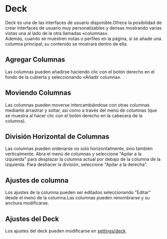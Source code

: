 # Deck

Deck es una de las interfaces de usuario disponible.Ofrece la posibilidad de crear interfaces de usuario muy personalizables y densas mostrando varias vistas una al lado de la otra llamadas «columnas».\
Además, cuando se muestren notas o perfiles en la página, si se añade una columna principal, su contenido se mostrará dentro de ella.

## Agregar Columnas

Las columnas pueden añadirse haciendo clic con el botón derecho en el fondo de la cubierta y seleccionando «Añadir columna».

## Moviendo Columnas

Las columnas pueden moverse intercambiándose con otras columnas mediante arrastrar y soltar, así como a través del menú de columnas (que se muestra al hacer clic con el botón derecho en la cabecera de la columna).

## División Horizontal de Columnas

Las columnas pueden ordenarse no solo horizontalmente, sino también verticalmente. Abra el menú de columnas y seleccione "Apilar a la izquierda" para desplazar la columna actual por debajo de la columna de la izquierda. Para deshacer la división, seleccione "Apilar a la derecha".

## Ajustes de columna

Los ajustes de la columna pueden ser editados seleccionando "Editar" desde el menú de la columna.Las columnas pueden renombrarse y su anchura modificarse.

## Ajustes del Deck

Los ajustes del deck pueden modificarse en [settings/deck](x-mi-web://settings/deck).
